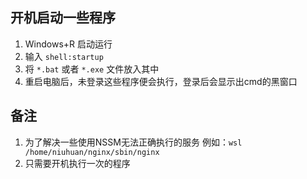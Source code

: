 

## 开机启动一些程序

1. Windows+R 启动运行
2. 输入 `shell:startup`
3. 将 `*.bat` 或者 `*.exe` 文件放入其中
4. 重启电脑后，未登录这些程序便会执行，登录后会显示出cmd的黑窗口

## 备注

1. 为了解决一些使用NSSM无法正确执行的服务
   例如：`wsl /home/niuhuan/nginx/sbin/nginx`
2. 只需要开机执行一次的程序

